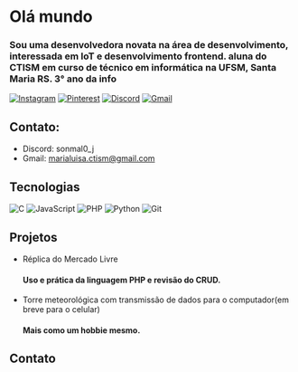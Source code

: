 # Olá mundo
### Sou uma desenvolvedora novata na área de desenvolvimento, interessada em IoT e desenvolvimento frontend. aluna do CTISM em curso de técnico em informática na UFSM, Santa Maria RS. 3° ano da info
[![Instagram](https://img.shields.io/badge/Instagram-%23E4405F.svg?style=for-the-badge&logo=Instagram&logoColor=white)](https://www.instagram.com/mlkmal0_j/)
[![Pinterest](https://img.shields.io/badge/Pinterest-%23E60023.svg?style=for-the-badge&logo=Pinterest&logoColor=white)](https://br.pinterest.com/mlkmal0/)
[![Discord](https://img.shields.io/badge/Discord-%235865F2.svg?style=for-the-badge&logo=discord&logoColor=white)](https://discord.com/)
[![Gmail](https://img.shields.io/badge/Gmail-D14836?style=for-the-badge&logo=gmail&logoColor=white)](https://mail.google.com/)
## Contato:
- Discord: sonmal0_j
- Gmail: marialuisa.ctism@gmail.com
## Tecnologias
![C](https://img.shields.io/badge/c-%2300599C.svg?style=for-the-badge&logo=c&logoColor=white)
![JavaScript](https://img.shields.io/badge/javascript-%23323330.svg?style=for-the-badge&logo=javascript&logoColor=%23F7DF1E)
![PHP](https://img.shields.io/badge/php-%23777BB4.svg?style=for-the-badge&logo=php&logoColor=white)
![Python](https://img.shields.io/badge/python-3670A0?style=for-the-badge&logo=python&logoColor=ffdd54)
![Git](https://img.shields.io/badge/git-%23F05033.svg?style=for-the-badge&logo=git&logoColor=white)
## Projetos
- Réplica do Mercado Livre
  #### Uso e prática da linguagem PHP e revisão do CRUD.
- Torre meteorológica com transmissão de dados para o computador(em breve para o celular)
  #### Mais como um hobbie mesmo.
## Contato

